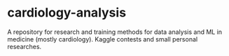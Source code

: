 # cardiology-analysis
A repository for research and training methods for data analysis and ML in medicine (mostly cardiology). Kaggle contests and small personal researches.
